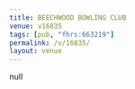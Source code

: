 ```yaml
---
title: BEECHWOOD BOWLING CLUB
venue: v16835
tags: [pub, "fhrs:663219"]
permalink: /v/16835/
layout: venue
---
```

null